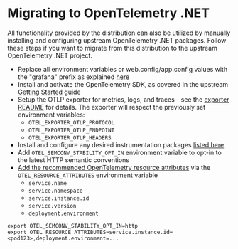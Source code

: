 # Migrating to OpenTelemetry .NET

All functionality provided by the distribution can also be utilized by manually
installing and configuring upstream OpenTelemetry .NET packages. Follow these
steps if you want to migrate from this distribution to the upstream
OpenTelemetry .NET project.

- Replace all environment variables or web.config/app.config values with the "grafana"
prefix as explained [here](https://grafana.com/docs/grafana-cloud/send-data/otlp/send-data-otlp/#push-directly-from-applications-using-the-opentelemetry-sdks)
- Install and activate the OpenTelemetry SDK,
as covered in the upstream [Getting Started](https://github.com/open-telemetry/opentelemetry-dotnet#getting-started) guide
- Setup the OTLP exporter for metrics, logs, and traces - see the
[exporter README](https://github.com/open-telemetry/opentelemetry-dotnet/blob/main/src/OpenTelemetry.Exporter.OpenTelemetryProtocol/README.md) for details. The exporter will respect the
previously set environment variables:
  - `OTEL_EXPORTER_OTLP_PROTOCOL`
  - `OTEL_EXPORTER_OTLP_ENDPOINT`
  - `OTEL_EXPORTER_OTLP_HEADERS`
- Install and configure any desired instrumentation packages
[listed here](./supported-instrumentations.md)
- Add `OTEL_SEMCONV_STABILITY_OPT_IN` environment variable to opt-in to the
latest HTTP semantic conventions
- [Add the recommended OpenTelemetry resource attributes](https://grafana.com/docs/opentelemetry/instrumentation/configuration/resource-attributes/) via the
`OTEL_RESOURCE_ATTRIBUTES` environment variable
  - `service.name`
  - `service.namespace`
  - `service.instance.id`
  - `service.version`
  - `deployment.environment`

```shell
export OTEL_SEMCONV_STABILITY_OPT_IN=http
export OTEL_RESOURCE_ATTRIBUTES=service.instance.id=<pod123>,deployment.environment=...
```
